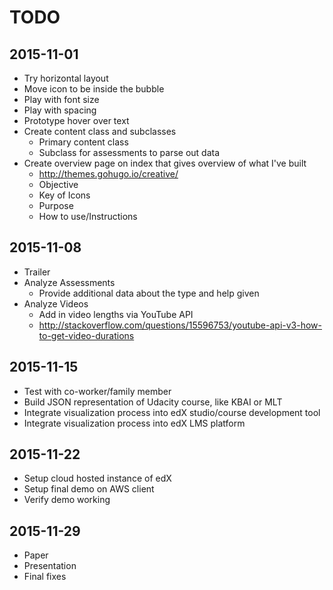 # TODO

## 2015-11-01
* Try horizontal layout
* Move icon to be inside the bubble
* Play with font size
* Play with spacing
* Prototype hover over text
* Create content class and subclasses
  * Primary content class
  * Subclass for assessments to parse out data
* Create overview page on index that gives overview of what I've built
    * http://themes.gohugo.io/creative/
    * Objective
    * Key of Icons
    * Purpose
    * How to use/Instructions

## 2015-11-08
* Trailer
* Analyze Assessments
  * Provide additional data about the type and help given
* Analyze Videos
  * Add in video lengths via YouTube API
  * http://stackoverflow.com/questions/15596753/youtube-api-v3-how-to-get-video-durations

## 2015-11-15
* Test with co-worker/family member
* Build JSON representation of Udacity course, like KBAI or MLT
* Integrate visualization process into edX studio/course development tool
* Integrate visualization process into edX LMS platform

## 2015-11-22
* Setup cloud hosted instance of edX
* Setup final demo on AWS client
* Verify demo working

## 2015-11-29
* Paper
* Presentation
* Final fixes
